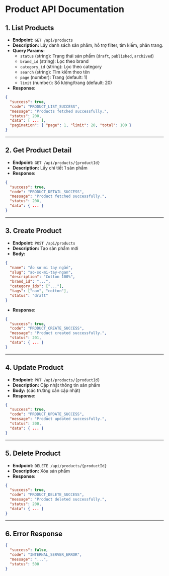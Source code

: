 # Product API Documentation

## 1. List Products
- **Endpoint:** `GET /api/products`
- **Description:** Lấy danh sách sản phẩm, hỗ trợ filter, tìm kiếm, phân trang.
- **Query Params:**
  - `status` (string): Trạng thái sản phẩm (`draft`, `published`, `archived`)
  - `brand_id` (string): Lọc theo brand
  - `category_id` (string): Lọc theo category
  - `search` (string): Tìm kiếm theo tên
  - `page` (number): Trang (default: 1)
  - `limit` (number): Số lượng/trang (default: 20)
- **Response:**
```json
{
  "success": true,
  "code": "PRODUCT_LIST_SUCCESS",
  "message": "Products fetched successfully.",
  "status": 200,
  "data": [ ... ],
  "pagination": { "page": 1, "limit": 20, "total": 100 }
}
```

---

## 2. Get Product Detail
- **Endpoint:** `GET /api/products/{productId}`
- **Description:** Lấy chi tiết 1 sản phẩm
- **Response:**
```json
{
  "success": true,
  "code": "PRODUCT_DETAIL_SUCCESS",
  "message": "Product fetched successfully.",
  "status": 200,
  "data": { ... }
}
```

---

## 3. Create Product
- **Endpoint:** `POST /api/products`
- **Description:** Tạo sản phẩm mới
- **Body:**
```json
{
  "name": "Áo sơ mi tay ngắn",
  "slug": "ao-so-mi-tay-ngan",
  "description": "Cotton 100%",
  "brand_id": "...",
  "category_ids": ["..."],
  "tags": ["nam", "cotton"],
  "status": "draft"
}
```
- **Response:**
```json
{
  "success": true,
  "code": "PRODUCT_CREATE_SUCCESS",
  "message": "Product created successfully.",
  "status": 201,
  "data": { ... }
}
```

---

## 4. Update Product
- **Endpoint:** `PUT /api/products/{productId}`
- **Description:** Cập nhật thông tin sản phẩm
- **Body:** (các trường cần cập nhật)
- **Response:**
```json
{
  "success": true,
  "code": "PRODUCT_UPDATE_SUCCESS",
  "message": "Product updated successfully.",
  "status": 200,
  "data": { ... }
}
```

---

## 5. Delete Product
- **Endpoint:** `DELETE /api/products/{productId}`
- **Description:** Xóa sản phẩm
- **Response:**
```json
{
  "success": true,
  "code": "PRODUCT_DELETE_SUCCESS",
  "message": "Product deleted successfully.",
  "status": 200,
  "data": { ... }
}
```

---

## 6. Error Response
```json
{
  "success": false,
  "code": "INTERNAL_SERVER_ERROR",
  "message": "...",
  "status": 500
}
```
